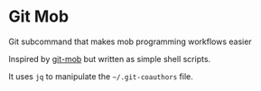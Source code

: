 # Git Mob

Git subcommand that makes mob programming workflows easier

Inspired by [git-mob](https://www.npmjs.com/package/git-mob) but written as
simple shell scripts.

It uses `jq` to manipulate the `~/.git-coauthors` file.
